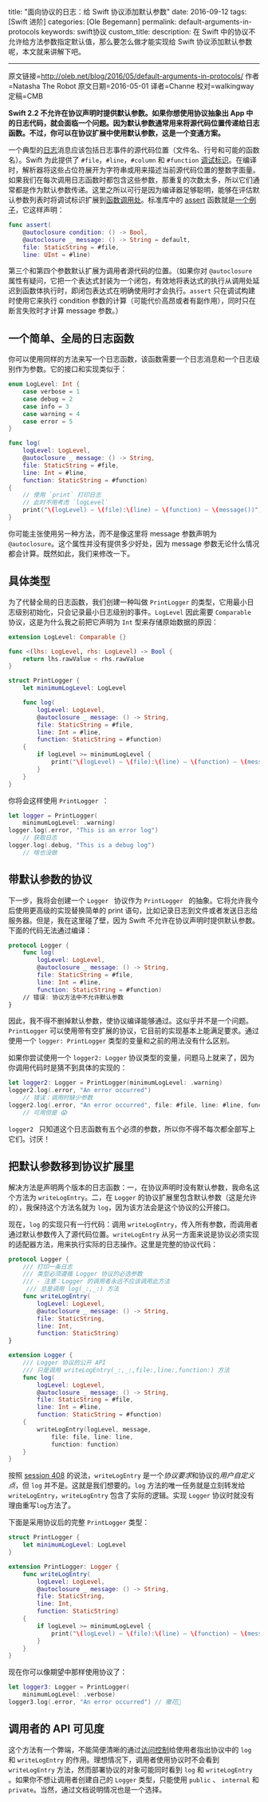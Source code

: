 title: "面向协议的日志：给 Swift 协议添加默认参数"
date: 2016-09-12
tags: [Swift 进阶]
categories: [Ole Begemann]
permalink: default-arguments-in-protocols
keywords: swift协议
custom_title: 
description: 在 Swift 中的协议不允许给方法参数指定默认值，那么要怎么做才能实现给 Swift 协议添加默认参数呢，本文就来讲解下吧。

---
原文链接=http://oleb.net/blog/2016/05/default-arguments-in-protocols/
作者=Natasha The Robot 
原文日期=2016-05-01
译者=Channe
校对=walkingway
定稿=CMB

<!--此处开始正文-->

**Swift 2.2 不允许在协议声明时提供默认参数。如果你想使用协议抽象出 App 中的日志代码，就会面临一个问题。因为默认参数通常用来将源代码位置传递给日志函数。不过，你可以在协议扩展中使用默认参数，这是一个变通方案。**

一个典型的[日志](https://en.wikipedia.org/wiki/Logfile)消息应该包括日志事件的源代码位置（文件名、行号和可能的函数名）。Swift 为此提供了 `#file`，`#line`，`#column` 和 `#function` [调试标识](https://developer.apple.com/library/ios/documentation/Swift/Conceptual/Swift_Programming_Language/Expressions.html#//apple_ref/doc/uid/TP40014097-CH32-ID390)。在编译时，解析器将这些占位符展开为字符串或用来描述当前源代码位置的整数字面量。如果我们在每次调用日志函数时都包含这些参数，那重复的次数太多，所以它们通常都是作为默认参数传递。这里之所以可行是因为编译器足够聪明，能够在评估默认参数列表时将调试标识扩展到[函数调用处](https://en.wikipedia.org/wiki/Call_site)。标准库中的 [assert](http://swiftdoc.org/v2.2/func/assert/#func-assert_-bool_-string-file_-staticstring-line_-uint) 函数就是[一个例子](https://developer.apple.com/swift/blog/?id=15)，它这样声明：

```swift
func assert(
    @autoclosure condition: () -> Bool,
    @autoclosure _ message: () -> String = default,
    file: StaticString = #file,
    line: UInt = #line)
```

第三个和第四个参数默认扩展为调用者源代码的位置。（如果你对 `@autoclosure` 属性有疑问，它把一个表达式封装为一个闭包，有效地将表达式的执行从调用处延迟到函数体执行时，即闭包表达式在明确使用时才会执行。`assert` 只在调试构建时使用它来执行 condition 参数的计算（可能代价高昂或者有副作用），同时只在断言失败时才计算 message 参数。）

<!--more-->

## 一个简单、全局的日志函数

你可以使用同样的方法来写一个日志函数，该函数需要一个日志消息和一个日志级别作为参数。它的接口和实现类似于：

```swift
enum LogLevel: Int {
    case verbose = 1
    case debug = 2
    case info = 3
    case warning = 4
    case error = 5
}

func log(
    logLevel: LogLevel,
    @autoclosure _ message: () -> String,
    file: StaticString = #file,
    line: Int = #line,
    function: StaticString = #function)
{
    // 使用 `print` 打印日志
    // 此时不用考虑 `logLevel`
    print("\(logLevel) – \(file):\(line) – \(function) – \(message())")
}
```

你可能主张使用另一种方法，而不是像这里将 message 参数声明为 `@autoclosure`。这个属性并没有提供多少好处，因为 message 参数无论什么情况都会计算。既然如此，我们来修改一下。

## 具体类型

为了代替全局的日志函数，我们创建一种叫做 `PrintLogger` 的类型，它用最小日志级别初始化，只会记录最小日志级别的事件。`LogLevel` 因此需要 `Comparable` 协议，这是为什么我之前把它声明为 `Int` 型来存储原始数据的原因：

```swift
extension LogLevel: Comparable {}

func <(lhs: LogLevel, rhs: LogLevel) -> Bool {
    return lhs.rawValue < rhs.rawValue
}

struct PrintLogger {
    let minimumLogLevel: LogLevel

    func log(
        logLevel: LogLevel,
        @autoclosure _ message: () -> String,
        file: StaticString = #file,
        line: Int = #line,
        function: StaticString = #function)
    {
        if logLevel >= minimumLogLevel {
            print("\(logLevel) – \(file):\(line) – \(function) – \(message())")
        }
    }
}
```

你将会这样使用 `PrintLogger `：

```swift
let logger = PrintLogger(
    minimumLogLevel: .warning)
logger.log(.error, "This is an error log")
    // 获取日志
logger.log(.debug, "This is a debug log")
    // 啥也没做
```

## 带默认参数的协议

下一步，我将会创建一个 `Logger ` 协议作为 `PrintLogger ` 的抽象。它将允许我今后使用更高级的实现替换简单的 print 语句，比如记录日志到文件或者发送日志给服务器。但是，我在这里碰了壁，因为 Swift 不允许在协议声明时提供默认参数。下面的代码无法通过编译：

```swift
protocol Logger {
    func log(
        logLevel: LogLevel,
        @autoclosure _ message: () -> String,
        file: StaticString = #file,
        line: Int = #line,
        function: StaticString = #function)
    // 错误: 协议方法中不允许默认参数
}
```

因此，我不得不删掉默认参数，使协议编译能够通过。这似乎并不是一个问题。`PrintLogger` 可以使用带有空扩展的协议，它目前的实现基本上能满足要求。通过使用一个 `logger: PrintLogger` 类型的变量和之前的用法没有什么区别。

如果你尝试使用一个 `logger2: Logger` 协议类型的变量，问题马上就来了，因为你调用代码时是猜不到具体的实现的：

```swift
let logger2: Logger = PrintLogger(minimumLogLevel: .warning)
logger2.log(.error, "An error occurred")
    // 错误：调用时缺少参数
logger2.log(.error, "An error occurred", file: #file, line: #line, function: #function)
    // 可用但是 😱
```

`logger2 ` 只知道这个日志函数有五个必须的参数，所以你不得不每次都全部写上它们。讨厌！

## 把默认参数移到协议扩展里

解决方法是声明两个版本的日志函数：一，在协议声明时没有默认参数，我命名这个方法为 `writeLogEntry`。二，在 `Logger` 的协议扩展里包含默认参数（这是允许的），我保持这个方法名就为 `log`，因为该方法会是这个协议的公开接口。

现在，`log` 的实现只有一行代码：调用 `writeLogEntry`，传入所有参数，而调用者通过默认参数传入了源代码位置。`writeLogEntry` 从另一方面来说是协议必须实现的适配器方法，用来执行实际的日志操作。这里是完整的协议代码：

```swift
protocol Logger {
    /// 打印一条日志
    /// 类型必须遵循 Logger 协议的必选参数
    /// - 注意：Logger 的调用者永远不应该调用此方法
     /// 总是调用 log(_:,_:) 方法
    func writeLogEntry(
        logLevel: LogLevel,
        @autoclosure _ message: () -> String,
        file: StaticString,
        line: Int,
        function: StaticString)
}

extension Logger {
    /// Logger 协议的公开 API
    /// 只是调用 writeLogEntry(_:,_:,file:,line:,function:) 方法
    func log(
        logLevel: LogLevel,
        @autoclosure _ message: () -> String,
        file: StaticString = #file,
        line: Int = #line,
        function: StaticString = #function)
    {
        writeLogEntry(logLevel, message,
            file: file, line: line,
            function: function)
    }
}
```

按照 [session 408](https://developer.apple.com/videos/play/wwdc2015/408/) 的说法，`writeLogEntry` 是一个*协议要求*和协议的*用户自定义点*，但 `log` 并不是。这就是我们想要的。`log` 方法的唯一任务就是立刻转发给 `writeLogEntry`，`writeLogEntry` 包含了实际的逻辑。实现 `Logger` 协议时就没有理由重写`log`方法了。

下面是采用协议后的完整 `PrintLogger` 类型：

```swift
struct PrintLogger {
    let minimumLogLevel: LogLevel
}

extension PrintLogger: Logger {
    func writeLogEntry(
        logLevel: LogLevel,
        @autoclosure _ message: () -> String,
        file: StaticString,
        line: Int,
        function: StaticString)
    {
        if logLevel >= minimumLogLevel {
            print("\(logLevel) – \(file):\(line) – \(function) – \(message())")
        }
    }
}
```

现在你可以像期望中那样使用协议了：

```swift
let logger3: Logger = PrintLogger(
    minimumLogLevel: .verbose)
logger3.log(.error, "An error occurred") // 撒花🎉
```

## 调用者的 API 可见度

这个方法有一个弊端，不能简便清晰的通过[访问控制](https://developer.apple.com/library/ios/documentation/Swift/Conceptual/Swift_Programming_Language/AccessControl.html)给使用者指出协议中的 `log` 和 `writeLogEntry` 的作用。理想情况下，调用者使用协议时不会看到 `writeLogEntry` 方法，然而部署协议的对象可能同时看到 `log` 和 `writeLogEntry` 。如果你不想让调用者创建自己的 `Logger` 类型，只能使用 `public` 、 `internal` 和 `private`。当然，通过文档说明情况也是一个选择。
